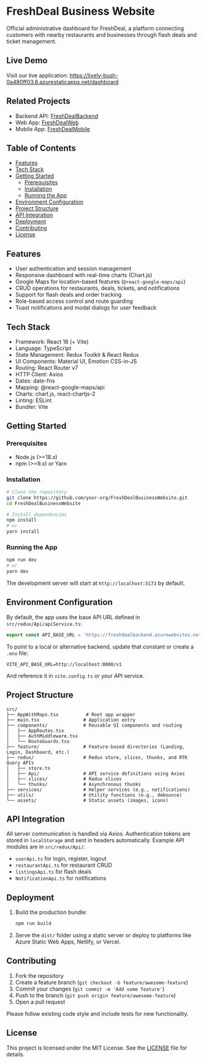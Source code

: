 # FreshDeal Business Website

Official administrative dashboard for FreshDeal, a platform connecting customers with nearby restaurants and businesses through flash deals and ticket management.

## Live Demo
Visit our live application: https://lively-bush-0a480ff03.6.azurestaticapps.net/dashboard

## Related Projects

- Backend API: [FreshDealBackend](https://github.com/FreshDealApp/FreshDealBackend)
- Web App: [FreshDealWeb](https://github.com/FreshDealApp/FreshDealWeb)
- Mobile App: [FreshDealMobile](https://github.com/FreshDealApp/FreshDealMobile)

## Table of Contents

- [Features](#features)
- [Tech Stack](#tech-stack)
- [Getting Started](#getting-started)
  - [Prerequisites](#prerequisites)
  - [Installation](#installation)
  - [Running the App](#running-the-app)
- [Environment Configuration](#environment-configuration)
- [Project Structure](#project-structure)
- [API Integration](#api-integration)
- [Deployment](#deployment)
- [Contributing](#contributing)
- [License](#license)

## Features

- User authentication and session management
- Responsive dashboard with real-time charts (Chart.js)
- Google Maps for location-based features (`@react-google-maps/api`)
- CRUD operations for restaurants, deals, tickets, and notifications
- Support for flash deals and order tracking
- Role-based access control and route guarding
- Toast notifications and modal dialogs for user feedback

## Tech Stack

- Framework: React 18 (+ Vite)
- Language: TypeScript
- State Management: Redux Toolkit & React Redux
- UI Components: Material UI, Emotion CSS-in-JS
- Routing: React Router v7
- HTTP Client: Axios
- Dates: date-fns
- Mapping: @react-google-maps/api
- Charts: chart.js, react-chartjs-2
- Linting: ESLint
- Bundler: Vite

## Getting Started

### Prerequisites

- Node.js (>=18.x)
- npm (>=9.x) or Yarn

### Installation

```bash
# Clone the repository
git clone https://github.com/your-org/FreshDealBusinessWebsite.git
cd FreshDealBusinessWebsite

# Install dependencies
npm install
# or
yarn install
```

### Running the App

```bash
npm run dev
# or
yarn dev
```

The development server will start at `http://localhost:5173` by default.

## Environment Configuration

By default, the app uses the base API URL defined in `src/redux/Api/apiService.ts`:

```ts
export const API_BASE_URL = 'https://freshdealbackend.azurewebsites.net/v1';
```

To point to a local or alternative backend, update that constant or create a `.env` file:

```env
VITE_API_BASE_URL=http://localhost:8000/v1
```

And reference it in `vite.config.ts` or your API service.

## Project Structure

```
src/
├── AppWithMaps.tsx          # Root app wrapper
├── main.tsx                # Application entry
├── components/             # Reusable UI components and routing
│   ├── AppRoutes.tsx
│   ├── AuthMiddleware.tsx
│   └── RouteGuards.tsx
├── feature/                # Feature-based directories (Landing, Login, Dashboard, etc.)
├── redux/                  # Redux store, slices, thunks, and RTK Query APIs
│   ├── store.ts
│   ├── Api/                # API service definitions using Axios
│   ├── slices/             # Redux slices
│   └── thunks/             # Asynchronous thunks
├── services/               # Helper services (e.g., notifications)
├── utils/                  # Utility functions (e.g., debounce)
└── assets/                 # Static assets (images, icons)
```

## API Integration

All server communication is handled via Axios. Authentication tokens are stored in `localStorage` and sent in headers automatically. Example API modules are in `src/redux/Api/`:

- `userApi.ts` for login, register, logout
- `restaurantApi.ts` for restaurant CRUD
- `listingsApi.ts` for flash deals
- `NotificationApi.ts` for notifications

## Deployment

1. Build the production bundle:
   ```bash
   npm run build
   ```
2. Serve the `dist/` folder using a static server or deploy to platforms like Azure Static Web Apps, Netlify, or Vercel.

## Contributing

1. Fork the repository
2. Create a feature branch (`git checkout -b feature/awesome-feature`)
3. Commit your changes (`git commit -m 'Add some feature'`)
4. Push to the branch (`git push origin feature/awesome-feature`)
5. Open a pull request

Please follow existing code style and include tests for new functionality.

## License

This project is licensed under the MIT License. See the [LICENSE](LICENSE) file for details.

